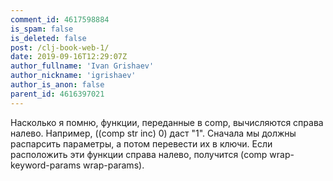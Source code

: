 ```yaml
---
comment_id: 4617598884
is_spam: false
is_deleted: false
post: /clj-book-web-1/
date: 2019-09-16T12:29:07Z
author_fullname: 'Ivan Grishaev'
author_nickname: 'igrishaev'
author_is_anon: false
parent_id: 4616397021
---
```


<p>Насколько я помню, функции, переданные в comp, вычисляются cправа налево. Например, ((comp str inc) 0) даст "1". Сначала мы должны распарсить параметры, а потом перевести их в ключи. Если расположить эти функции справа налево, получится (comp wrap-keyword-params wrap-params).</p>
